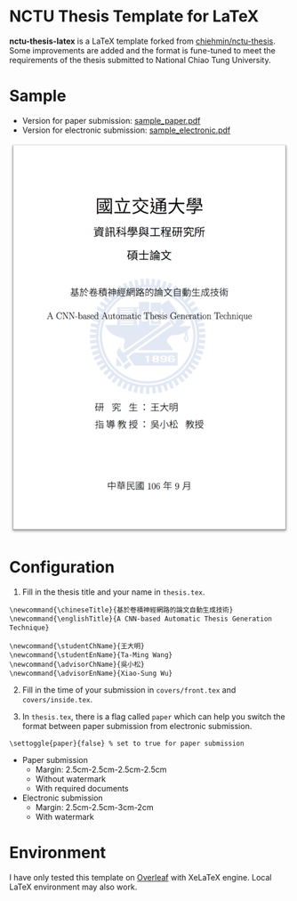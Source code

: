 NCTU Thesis Template for LaTeX
==============================

**nctu-thesis-latex** is a LaTeX template forked from [chiehmin/nctu-thesis](https://github.com/chiehmin/nctu-thesis). Some improvements are added and the format is fune-tuned to meet the requirements of the thesis submitted to National Chiao Tung University.

# Sample

- Version for paper submission: [sample_paper.pdf](sample_paper.pdf)
- Version for electronic submission: [sample_electronic.pdf](sample_electronic.pdf)

![](sample.png)

# Configuration

1. Fill in the thesis title and your name in `thesis.tex`.

```
\newcommand{\chineseTitle}{基於卷積神經網路的論文自動生成技術}
\newcommand{\englishTitle}{A CNN-based Automatic Thesis Generation Technique}

\newcommand{\studentChName}{王大明}
\newcommand{\studentEnName}{Ta-Ming Wang}
\newcommand{\advisorChName}{吳小松}
\newcommand{\advisorEnName}{Xiao-Sung Wu}
```

2. Fill in the time of your submission in `covers/front.tex` and `covers/inside.tex`.

3. In `thesis.tex`, there is a flag called `paper` which can help you switch the format between paper submission from electronic submission.

```
\settoggle{paper}{false} % set to true for paper submission
```

- Paper submission
    - Margin: 2.5cm-2.5cm-2.5cm-2.5cm
    - Without watermark
    - With required documents
- Electronic submission
    - Margin: 2.5cm-2.5cm-3cm-2cm
    - With watermark

# Environment

I have only tested this template on [Overleaf](https://www.overleaf.com) with XeLaTeX engine. Local LaTeX environment may also work.
